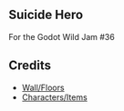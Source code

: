 ## Suicide Hero

For the Godot Wild Jam #36

## Credits
 - [Wall/Floors](https://safwyl.itch.io/16x16-dungeon-autotile-remix)
 - [Characters/Items](https://0x72.itch.io/dungeontileset-ii)